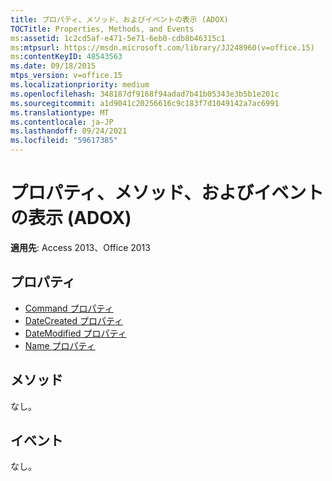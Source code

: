```yaml
---
title: プロパティ、メソッド、およびイベントの表示 (ADOX)
TOCTitle: Properties, Methods, and Events
ms:assetid: 1c2cd5af-e471-5e71-6eb0-cdb8b46315c1
ms:mtpsurl: https://msdn.microsoft.com/library/JJ248960(v=office.15)
ms:contentKeyID: 48543563
ms.date: 09/18/2015
mtps_version: v=office.15
ms.localizationpriority: medium
ms.openlocfilehash: 348187df9168f94adad7b41b05343e3b5b1e201c
ms.sourcegitcommit: a1d9041c20256616c9c183f7d1049142a7ac6991
ms.translationtype: MT
ms.contentlocale: ja-JP
ms.lasthandoff: 09/24/2021
ms.locfileid: "59617385"
---
```

# <a name="view-properties-methods-and-events-adox"></a>プロパティ、メソッド、およびイベントの表示 (ADOX)


**適用先**: Access 2013、Office 2013

## <a name="properties"></a>プロパティ

- [Command プロパティ](command-property-adox.md)
- [DateCreated プロパティ](datecreated-property-adox.md)
- [DateModified プロパティ](datemodified-property-adox.md)
- [Name プロパティ](name-property-adox.md)

## <a name="methods"></a>メソッド

なし。

## <a name="events"></a>イベント

なし。

